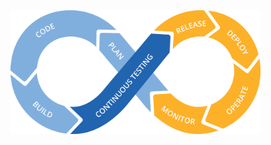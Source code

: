 
<img src="img/DevOps-cycle-Extended.png" alt="https://www.tricentis.com/wp-content/uploads/2017/03/DevOps-cycle-Extended.png" title="https://www.tricentis.com/wp-content/uploads/2017/03/DevOps-cycle-Extended.png" style="width: 400px;"/>
